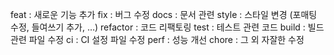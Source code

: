 feat : 새로운 기능 추가
fix : 버그 수정
docs : 문서 관련
style : 스타일 변경 (포매팅 수정, 들여쓰기 추가, …)
refactor : 코드 리팩토링
test : 테스트 관련 코드
build : 빌드 관련 파일 수정
ci : CI 설정 파일 수정
perf : 성능 개선
chore : 그 외 자잘한 수정
